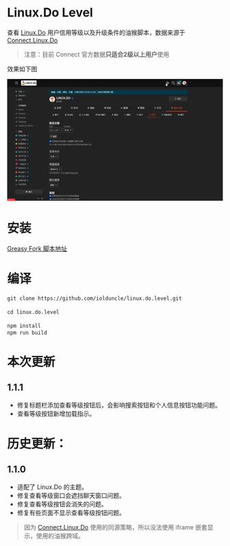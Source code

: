 # Linux.Do Level

查看 [Linux.Do](https://linux.do) 用户信用等级以及升级条件的油猴脚本，数据来源于 [Connect.Linux.Do](https://connect.linux.do) 

> 注意：目前 Connect 官方数据**只适合2级以上用户**使用

效果如下图

![效果图](https://raw.githubusercontent.com/iolduncle/linux.do.level/master/screenshot/level.webp)

# 安装
[Greasy Fork 脚本地址](https://greasyfork.org/zh-CN/scripts/490520-linux-do-level)

# 编译
```shell
git clone https://github.com/iolduncle/linux.do.level.git

cd linux.do.level

npm install
npm run build
```

# 本次更新
## 1.1.1
- 修复标题栏添加查看等级按钮后，会影响搜索按钮和个人信息按钮功能问题。
- 查看等级按钮新增加载指示。

# 历史更新：
## 1.1.0
- 适配了 Linux.Do 的主题。
- 修复查看等级窗口会遮挡聊天窗口问题。
- 修复查看等级按钮会消失的问题。
- 修复有些页面不显示查看等级按钮问题。

> 因为 [Connect.Linux.Do](https://connect.linux.do) 使用的同源策略，所以没法使用 iframe 嵌套显示，使用的油猴跨域。